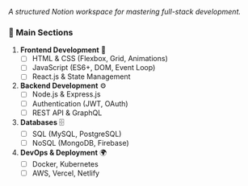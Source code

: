 *A structured Notion workspace for mastering full-stack development.*


### **📁 Main Sections**

1. **Frontend Development** 🎨
    - [ ]  HTML & CSS (Flexbox, Grid, Animations)
    - [ ]  JavaScript (ES6+, DOM, Event Loop)
    - [ ]  React.js & State Management
2. **Backend Development** ⚙️
    - [ ]  Node.js & Express.js
    - [ ]  Authentication (JWT, OAuth)
    - [ ]  REST API & GraphQL
3. **Databases** 🗄️
    - [ ]  SQL (MySQL, PostgreSQL)
    - [ ]  NoSQL (MongoDB, Firebase)
4. **DevOps & Deployment** 🌍
    - [ ]  Docker, Kubernetes
    - [ ]  AWS, Vercel, Netlify